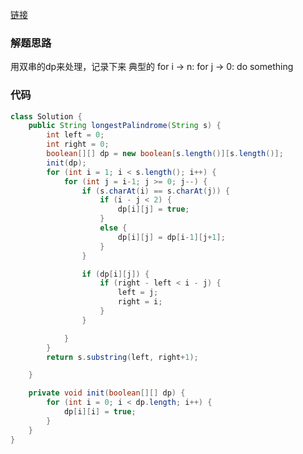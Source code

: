[链接](https://leetcode-cn.com/problems/longest-palindromic-substring/solution/java-dp-dan-chuan-dan-shi-yong-shuang-ch-wu2s/)

### 解题思路
用双串的dp来处理，记录下来
典型的
for i -> n:
    for j -> 0:
        do something

### 代码

```java
class Solution {
    public String longestPalindrome(String s) {
        int left = 0;
        int right = 0;
        boolean[][] dp = new boolean[s.length()][s.length()];
        init(dp);
        for (int i = 1; i < s.length(); i++) {
            for (int j = i-1; j >= 0; j--) {
                if (s.charAt(i) == s.charAt(j)) {
                    if (i - j < 2) {
                        dp[i][j] = true;
                    }
                    else {
                        dp[i][j] = dp[i-1][j+1];
                    }
                }

                if (dp[i][j]) {
                    if (right - left < i - j) {
                        left = j;
                        right = i;
                    }
                }

            }
        }
        return s.substring(left, right+1);

    }

    private void init(boolean[][] dp) {
        for (int i = 0; i < dp.length; i++) {
            dp[i][i] = true;
        }
    }
}
```
